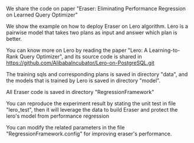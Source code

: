 We share the code on paper "Eraser: Eliminating Performance Regression on Learned Query Optimizer"

We show the example on how to deploy Eraser on Lero algorithm. Lero is a pairwise model that takes two plans as input and answer which plan is better.

You can know more on Lero by reading the paper "Lero: A Learning-to-Rank Query Optimizer", and its source code is shared in https://github.com/AlibabaIncubator/Lero-on-PostgreSQL.git

The training sqls and corresponding plans is saved in directory "data", and the models that is trained by Lero is saved in directory "model".

All Eraser code is saved in directory "RegressionFramework"

You can reproduce the experiment result by stating the unit test in file "lero_test", then it will leverage the data to build Eraser and protect the lero's model from performance regression

You can modify the related parameters in the file "RegressionFramework.config" for improving eraser's performance.
